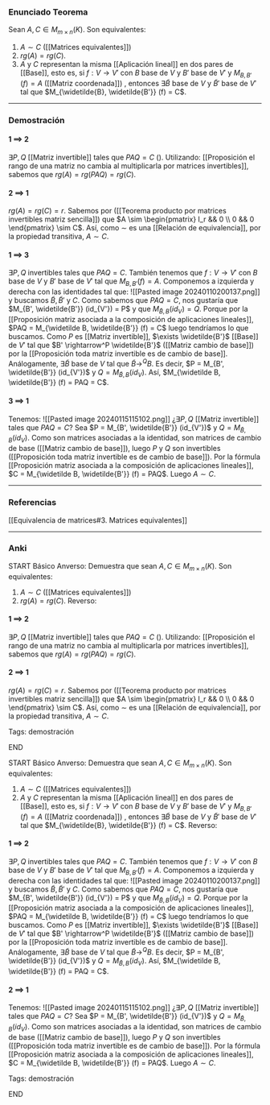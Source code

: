 ### Enunciado Teorema

Sean $A, C \in M_{m \times n} (K)$. Son equivalentes:
1) $A \sim C$ ([[Matrices equivalentes]])
2) $rg(A) = rg(C)$.
3) $A$ y $C$ representan la misma [[Aplicación lineal]] en dos pares de [[Base]], esto es, si $f : V \rightarrow V'$ con $B$ base de $V$ y $B'$ base de $V'$ y $M_{B, B'} (f) = A$ ([[Matriz coordenada]]) , entonces $\exists \widetilde{B}$ base de $V$ y $\widetilde B'$ base de $V'$ tal que $M_{\widetilde{B}, \widetilde{B'}} (f) = C$.

---
### Demostración

#### 1 $\implies$ 2
$\exists P, Q$ [[Matriz invertible]] tales que $PAQ = C$ (). Utilizando: [[Proposición el rango de una matriz no cambia al multiplicarla por matrices invertibles]], sabemos que $rg(A) = rg(PAQ) = rg(C)$.
#### 2 $\implies$ 1
$rg(A) = rg(C) = r$. Sabemos por ([[Teorema producto por matrices invertibles matriz sencilla]]) que $A \sim \begin{pmatrix} I_r && 0 \\ 0 && 0 \end{pmatrix} \sim C$. Así, como $\sim$ es una [[Relación de equivalencia]], por la propiedad transitiva, $A \sim C$.
#### 1 $\implies$ 3
$\exists P, Q$ invertibles tales que $PAQ = C$. También tenemos que $f : V \rightarrow V'$ con $B$ base de $V$ y $B'$ base de $V'$ tal que $M_{B, B'} (f) = A$. Componemos a izquierda y derecha con las identidades tal que: ![[Pasted image 20240110200137.png]]
y buscamos $\widetilde B, \widetilde{B}'$ y $C$. Como sabemos que $PAQ = C$, nos gustaría que $M_{B', \widetilde{B'}} (id_{V'}) = P$ y que $M_{\widetilde B, B} (id_V) = Q$. Porque por la [[Proposición matriz asociada a la composición de aplicaciones lineales]], $PAQ = M_{\widetilde B, \widetilde{B'}} (f) = C$ luego tendríamos lo que buscamos. Como $P$ es [[Matriz invertible]], $\exists \widetilde{B'}$ [[Base]] de $V'$ tal que $B' \rightarrow^P \widetilde{B'}$ ([[Matriz cambio de base]]) por la [[Proposición toda matriz invertible es de cambio de base]]. Análogamente, $\exists \widetilde B$ base de $V$ tal que $\widetilde B \rightarrow^Q B$. Es decir, $P = M_{B', \widetilde{B'}} (id_{V'})$ y $Q = M_{\widetilde B, B} (id_V)$. Así, $M_{\widetilde B, \widetilde{B'}} (f) = PAQ = C$.
#### 3 $\implies$ 1
Tenemos:
![[Pasted image 20240115115102.png]]
¿$\exists P,Q$ [[Matriz invertible]] tales que $PAQ = C$?
Sea $P = M_{B', \widetilde{B'}} (id_{V'})$ y $Q = M_{\widetilde B, B} (id_V)$. Como son matrices asociadas a la identidad, son matrices de cambio de base ([[Matriz cambio de base]]), luego $P$ y $Q$ son invertibles ([[Proposición toda matriz invertible es de cambio de base]]). Por la fórmula [[Proposición matriz asociada a la composición de aplicaciones lineales]], $C = M_{\widetilde B, \widetilde{B'}} (f) = PAQ$. Luego $A \sim C$.

---
### Referencias

[[Equivalencia de matrices#3. Matrices equivalentes]]

---
### Anki

START
Básico
Anverso: Demuestra que sean $A, C \in M_{m \times n} (K)$. Son equivalentes:
1) $A \sim C$ ([[Matrices equivalentes]])
2) $rg(A) = rg(C)$. 
Reverso:
#### 1 $\implies$ 2
$\exists P, Q$ [[Matriz invertible]] tales que $PAQ = C$ (). Utilizando: [[Proposición el rango de una matriz no cambia al multiplicarla por matrices invertibles]], sabemos que $rg(A) = rg(PAQ) = rg(C)$.
#### 2 $\implies$ 1
$rg(A) = rg(C) = r$. Sabemos por ([[Teorema producto por matrices invertibles matriz sencilla]]) que $A \sim \begin{pmatrix} I_r && 0 \\ 0 && 0 \end{pmatrix} \sim C$. Así, como $\sim$ es una [[Relación de equivalencia]], por la propiedad transitiva, $A \sim C$.

Tags: demostración
<!--ID: 1705316321417-->
END

START
Básico
Anverso: Demuestra que sean $A, C \in M_{m \times n} (K)$. Son equivalentes:
1) $A \sim C$ ([[Matrices equivalentes]])
2) $A$ y $C$ representan la misma [[Aplicación lineal]] en dos pares de [[Base]], esto es, si $f : V \rightarrow V'$ con $B$ base de $V$ y $B'$ base de $V'$ y $M_{B, B'} (f) = A$ ([[Matriz coordenada]]) , entonces $\exists \widetilde{B}$ base de $V$ y $\widetilde B'$ base de $V'$ tal que $M_{\widetilde{B}, \widetilde{B'}} (f) = C$.
Reverso:
#### 1 $\implies$ 2
$\exists P, Q$ invertibles tales que $PAQ = C$. También tenemos que $f : V \rightarrow V'$ con $B$ base de $V$ y $B'$ base de $V'$ tal que $M_{B, B'} (f) = A$. Componemos a izquierda y derecha con las identidades tal que: ![[Pasted image 20240110200137.png]]
y buscamos $\widetilde B, \widetilde{B}'$ y $C$. Como sabemos que $PAQ = C$, nos gustaría que $M_{B', \widetilde{B'}} (id_{V'}) = P$ y que $M_{\widetilde B, B} (id_V) = Q$. Porque por la [[Proposición matriz asociada a la composición de aplicaciones lineales]], $PAQ = M_{\widetilde B, \widetilde{B'}} (f) = C$ luego tendríamos lo que buscamos. Como $P$ es [[Matriz invertible]], $\exists \widetilde{B'}$ [[Base]] de $V'$ tal que $B' \rightarrow^P \widetilde{B'}$ ([[Matriz cambio de base]]) por la [[Proposición toda matriz invertible es de cambio de base]]. Análogamente, $\exists \widetilde B$ base de $V$ tal que $\widetilde B \rightarrow^Q B$. Es decir, $P = M_{B', \widetilde{B'}} (id_{V'})$ y $Q = M_{\widetilde B, B} (id_V)$. Así, $M_{\widetilde B, \widetilde{B'}} (f) = PAQ = C$.
#### 2 $\implies$ 1
Tenemos:
![[Pasted image 20240115115102.png]]
¿$\exists P,Q$ [[Matriz invertible]] tales que $PAQ = C$?
Sea $P = M_{B', \widetilde{B'}} (id_{V'})$ y $Q = M_{\widetilde B, B} (id_V)$. Como son matrices asociadas a la identidad, son matrices de cambio de base ([[Matriz cambio de base]]), luego $P$ y $Q$ son invertibles ([[Proposición toda matriz invertible es de cambio de base]]). Por la fórmula [[Proposición matriz asociada a la composición de aplicaciones lineales]], $C = M_{\widetilde B, \widetilde{B'}} (f) = PAQ$. Luego $A \sim C$.

Tags: demostración
<!--ID: 1705316321421-->
END
